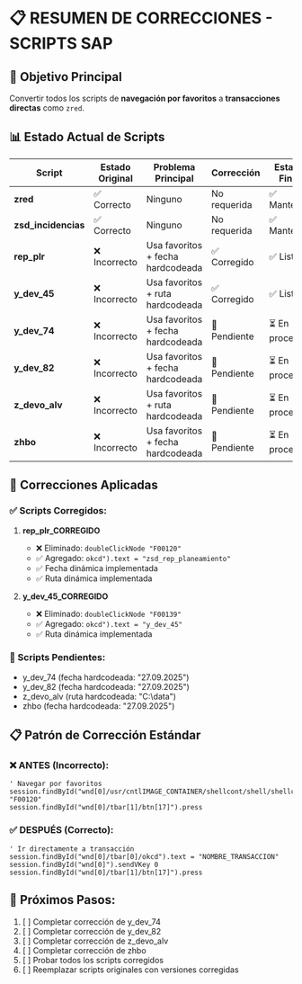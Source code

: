 # 📋 RESUMEN DE CORRECCIONES - SCRIPTS SAP

## 🎯 Objetivo Principal
Convertir todos los scripts de **navegación por favoritos** a **transacciones directas** como `zred`.

## 📊 Estado Actual de Scripts

| Script | Estado Original | Problema Principal | Corrección | Estado Final |
|--------|----------------|-------------------|------------|--------------|
| **zred** | ✅ Correcto | Ninguno | No requerida | ✅ Mantener |
| **zsd_incidencias** | ✅ Correcto | Ninguno | No requerida | ✅ Mantener |
| **rep_plr** | ❌ Incorrecto | Usa favoritos + fecha hardcodeada | ✅ Corregido | ✅ Listo |
| **y_dev_45** | ❌ Incorrecto | Usa favoritos + ruta hardcodeada | ✅ Corregido | ✅ Listo |
| **y_dev_74** | ❌ Incorrecto | Usa favoritos + fecha hardcodeada | 🔄 Pendiente | ⏳ En proceso |
| **y_dev_82** | ❌ Incorrecto | Usa favoritos + fecha hardcodeada | 🔄 Pendiente | ⏳ En proceso |
| **z_devo_alv** | ❌ Incorrecto | Usa favoritos + ruta hardcodeada | 🔄 Pendiente | ⏳ En proceso |
| **zhbo** | ❌ Incorrecto | Usa favoritos + fecha hardcodeada | 🔄 Pendiente | ⏳ En proceso |

## 🔧 Correcciones Aplicadas

### ✅ Scripts Corregidos:
1. **rep_plr_CORREGIDO**
   - ❌ Eliminado: `doubleClickNode "F00120"`
   - ✅ Agregado: `okcd").text = "zsd_rep_planeamiento"`
   - ✅ Fecha dinámica implementada
   - ✅ Ruta dinámica implementada

2. **y_dev_45_CORREGIDO**
   - ❌ Eliminado: `doubleClickNode "F00139"`
   - ✅ Agregado: `okcd").text = "y_dev_45"`
   - ✅ Ruta dinámica implementada

### 🔄 Scripts Pendientes:
- y_dev_74 (fecha hardcodeada: "27.09.2025")
- y_dev_82 (fecha hardcodeada: "27.09.2025") 
- z_devo_alv (ruta hardcodeada: "C:\data")
- zhbo (fecha hardcodeada: "27.09.2025")

## 📋 Patrón de Corrección Estándar

### ❌ ANTES (Incorrecto):
```vbscript
' Navegar por favoritos
session.findById("wnd[0]/usr/cntlIMAGE_CONTAINER/shellcont/shell/shellcont[0]/shell").doubleClickNode "F00120"
session.findById("wnd[0]/tbar[1]/btn[17]").press
```

### ✅ DESPUÉS (Correcto):
```vbscript
' Ir directamente a transacción
session.findById("wnd[0]/tbar[0]/okcd").text = "NOMBRE_TRANSACCION"
session.findById("wnd[0]").sendVKey 0
session.findById("wnd[0]/tbar[1]/btn[17]").press
```

## 🎯 Próximos Pasos:
1. [ ] Completar corrección de y_dev_74
2. [ ] Completar corrección de y_dev_82
3. [ ] Completar corrección de z_devo_alv
4. [ ] Completar corrección de zhbo
5. [ ] Probar todos los scripts corregidos
6. [ ] Reemplazar scripts originales con versiones corregidas
